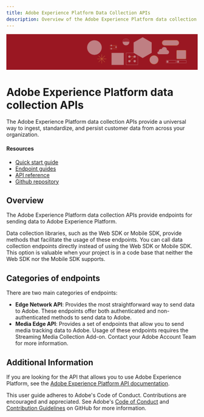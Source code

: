 ```yaml
---
title: Adobe Experience Platform Data Collection APIs
description: Overview of the Adobe Experience Platform data collection APIs.
---
```


<HeroSimple slots="image, heading, text" background="rgb(154, 23, 34)"/>

![Hero image](assets/platform-hero.png)

# Adobe Experience Platform data collection APIs

The Adobe Experience Platform data collection APIs provide a universal way to ingest, standardize, and persist customer data from across your organization.

<Resources slots="heading, links"/>

#### Resources

* [Quick start guide](getting-started/index.md)
* [Endpoint guides](endpoints/index.md)
* [API reference](api/index.md)
* [Github repository](https://github.com/AdobeDocs/data-collection-apis)

## Overview

The Adobe Experience Platform data collection APIs provide endpoints for sending data to Adobe Experience Platform.

Data collection libraries, such as the Web SDK or Mobile SDK, provide methods that facilitate the usage of these endpoints. You can call data collection endpoints directly instead of using the Web SDK or Mobile SDK. This option is valuable when your project is in a code base that neither the Web SDK nor the Mobile SDK supports.

## Categories of endpoints

There are two main categories of endpoints:

* **Edge Network API**: Provides the most straightforward way to send data to Adobe. These endpoints offer both authenticated and non-authenticated methods to send data to Adobe.
* **Media Edge API**: Provides a set of endpoints that allow you to send media tracking data to Adobe. Usage of these endpoints requires the Streaming Media Collection Add-on. Contact your Adobe Account Team for more information.

## Additional Information

If you are looking for the API that allows you to use Adobe Experience Platform, see the [Adobe Experience Platform API documentation](https://developer.adobe.com/experience-platform-apis/).

This user guide adheres to Adobe's Code of Conduct. Contributions are encouraged and appreciated. See Adobe's [Code of Conduct](https://github.com/AdobeDocs/analytics-2.0-apis/blob/main/CODE_OF_CONDUCT.md) and [Contribution Guidelines](https://github.com/AdobeDocs/analytics-2.0-apis/blob/main/.github/CONTRIBUTING.md) on GitHub for more information.
